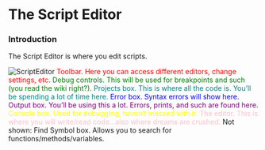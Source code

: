 # The Script Editor

### Introduction
The Script Editor is where you edit scripts.

![ScriptEditor](https://i.imgur.com/ubMZHuj.jpg)
<span style="color:red">Toolbar. Here you can access different editors, change settings, etc.</span>
<span style="color:green">Debug controls. This will be used for breakpoints and such (you read the wiki right?).</span>
<span style="color:teal">Projects box. This is where all the code is. You’ll be spending a lot of time here.</span>
<span style="color:blue">Error box. Syntax errors will show here.</span>
<span style="color:purple">Output box. You’ll be using this a lot. Errors, prints, and such are found here.</span>
<span style="color:yellow">Console box. Used for debugging, haven’t messed with it.</span>
<span style="color:pink">The editor. This is where you will write/read code…also where dreams are crushed.</span>
Not shown: Find Symbol box. Allows you to search for functions/methods/variables.
